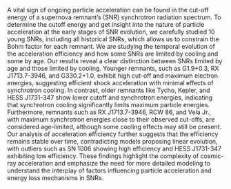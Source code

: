 A vital sign of ongoing particle acceleration can be found in the cut-off energy of a supernova remnant’s (SNR) synchrotron radiation spectrum. To determine the cutoff energy and get insight into the nature of particle acceleration at the early stages of SNR evolution, we
carefully studied 10 young SNRs, including all historical SNRs, which allows us to constrain the Bohm factor for each remnant. We are studying the temporal evolution of the acceleration efficiency and how some SNRs are limited by cooling and some by age. Our results reveal a
clear distinction between SNRs limited by age and those limited by cooling. Younger remnants, such as G1.9+0.3, RX J1713.7-3946, and G330.2+1.0, exhibit high cut-off and maximum electron energies, suggesting efficient shock acceleration with minimal effects of synchrotron
cooling. In contrast, older remnants like Tycho, Kepler, and HESS J1731-347 show lower cutoff and synchrotron energies, indicating that synchrotron cooling significantly limits maximum particle energies. Furthermore, remnants such as RX J1713.7-3946, RCW 86, and Vela Jr., with maximum synchrotron energies close to their observed cut-offs, are considered age-limited, although some cooling effects may still be present. Our analysis of acceleration efficiency further suggests that the efficiency remains stable over time, contradicting models proposing linear evolution, with outliers such as SN 1006 showing high efficiency and HESS J1731-347 exhibiting low efficiency. These findings highlight the complexity of cosmic-ray acceleration and emphasize the need for more detailed modeling to
understand the interplay of factors influencing particle acceleration and energy loss mechanisms
in SNRs.
